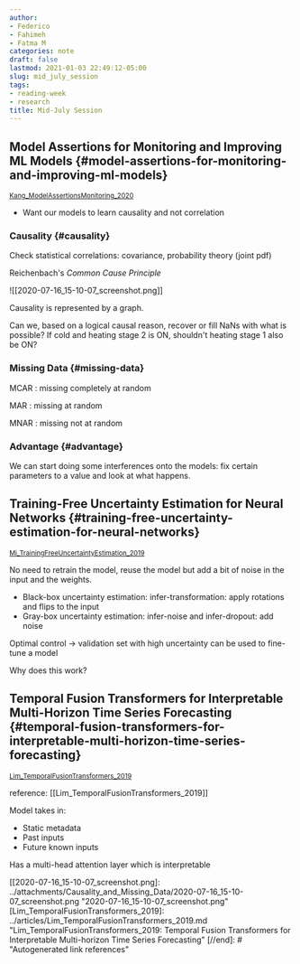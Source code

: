 ```yaml
---
author:
- Federico
- Fahimeh
- Fatma M
categories: note
draft: false
lastmod: 2021-01-03 22:49:12-05:00
slug: mid_july_session
tags:
- reading-week
- research
title: Mid-July Session
---
```



## Model Assertions for Monitoring and Improving ML Models {#model-assertions-for-monitoring-and-improving-ml-models}

<sup id="cbb978bc3ce70366de0d0bbfa67a708a"><a href="#Kang_ModelAssertionsMonitoring_2020" title="Kang, Raghavan, Bailis \&amp; Zaharia, Model {{Assertions}} for {{Monitoring}} and {{Improving ML Models}}, {arXiv:2003.01668 [cs]}, v(), (2020).">Kang_ModelAssertionsMonitoring_2020</a></sup>

- Want our models to learn causality and not correlation


### Causality {#causality}

Check statistical correlations: covariance, probability theory (joint pdf)

Reichenbach's _Common Cause Principle_

![[2020-07-16_15-10-07_screenshot.png]]

Causality is represented by a graph.

Can we, based on a logical causal reason, recover or fill NaNs with what is
possible? If cold and heating stage 2 is ON, shouldn't heating stage 1 also be
ON?


### Missing Data {#missing-data}

MCAR
: missing completely at random

MAR
: missing at random

MNAR
: missing not at random


### Advantage {#advantage}

We can start doing some interferences onto the models: fix certain parameters to
a value and look at what happens.


## Training-Free Uncertainty Estimation for Neural Networks {#training-free-uncertainty-estimation-for-neural-networks}

<sup id="bafc77216d3d3e99319d77a991c52fa1"><a href="#Mi_TrainingFreeUncertaintyEstimation_2019" title="Mi, Wang, Tian \&amp; Shavit, Training-{{Free Uncertainty Estimation}} for {{Neural Networks}}, {arXiv:1910.04858 [cs]}, v(), (2019).">Mi_TrainingFreeUncertaintyEstimation_2019</a></sup>

No need to retrain the model, reuse the model but add a bit of noise in the
input and the weights.

- Black-box uncertainty estimation: infer-transformation: apply rotations and
    flips to the input
- Gray-box uncertainty estimation: infer-noise and infer-dropout: add noise

Optimal control -> validation set with high uncertainty can be used to fine-tune
a model

Why does this work?


## Temporal Fusion Transformers for Interpretable Multi-Horizon Time Series Forecasting {#temporal-fusion-transformers-for-interpretable-multi-horizon-time-series-forecasting}

<sup id="1dc369642340f0209273395e79981819"><a href="#Lim_TemporalFusionTransformers_2019" title="">Lim_TemporalFusionTransformers_2019</a></sup>

reference: [[Lim_TemporalFusionTransformers_2019]]

Model takes in:

- Static metadata
- Past inputs
- Future known inputs

Has a multi-head attention layer which is interpretable

[//begin]: # "Autogenerated link references for markdown compatibility"
[[2020-07-16_15-10-07_screenshot.png]: ../attachments/Causality_and_Missing_Data/2020-07-16_15-10-07_screenshot.png "2020-07-16_15-10-07_screenshot.png"
[Lim_TemporalFusionTransformers_2019]: ../articles/Lim_TemporalFusionTransformers_2019.md "Lim_TemporalFusionTransformers_2019: Temporal Fusion Transformers for Interpretable Multi-horizon Time Series Forecasting"
[//end]: # "Autogenerated link references"